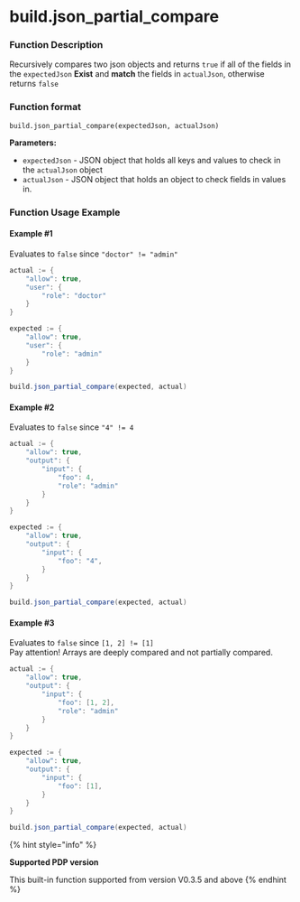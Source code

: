 # build.json\_partial\_compare

### Function Description

Recursively compares two json objects and returns `true` if all of the fields in the `expectedJson` **Exist** and **match** the fields in `actualJson`, otherwise returns `false`

### Function format

`build.json_partial_compare(expectedJson, actualJson)`

**Parameters:**

* `expectedJson` - JSON object that holds all keys and values to check in the `actualJson` object
* `actualJson` - JSON object that holds an object to check fields in values in.

### Function Usage Example

#### Example \#1

Evaluates to `false` since `"doctor" != "admin"`

```scala
actual := {
    "allow": true,
    "user": {
        "role": "doctor"
    }
}

expected := {
    "allow": true,
    "user": {
        "role": "admin"
    }
}

build.json_partial_compare(expected, actual)
```



#### Example \#2

Evaluates to `false` since `"4" != 4`

```scala
actual := {
    "allow": true,
    "output": {
        "input": {
            "foo": 4,
            "role": "admin"
        }
    }
}

expected := {
    "allow": true,
    "output": {
        "input": {
            "foo": "4",
        }
    }
}

build.json_partial_compare(expected, actual)
```



#### Example \#3

Evaluates to `false` since `[1, 2] != [1]`\
Pay attention! Arrays are deeply compared and not partially compared.

```scala
actual := {
    "allow": true,
    "output": {
        "input": {
            "foo": [1, 2],
            "role": "admin"
        }
    }
}

expected := {
    "allow": true,
    "output": {
        "input": {
            "foo": [1],
        }
    }
}

build.json_partial_compare(expected, actual)
```

{% hint style="info" %}


**Supported PDP version** 

This built-in function supported from version V0.3.5 and above 
{% endhint %}

